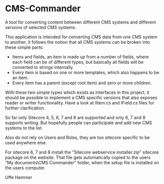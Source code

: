 # CMS-Commander
A tool for converting content between different CMS systems and different versions of selected CMS systems. 

This application is intended for converting CMS data from one CMS system to another, it follows the notion that all CMS systems can be broken into these simple parts:

 - Items and fields, an item is made up from a number of fields, where each field can be of different types, but basically all fields will be converted to strings internally.
 - Every item is based on one or more templates, which also happens to be an item.
 - Every item has a parent (except root item) and zero or more children.

With these two simple types which exists as Interfaces in this project, it should be possible to implement a CMS specific versions that also exposes reader or writer functionality. Have a look at IItem.cs and IField.cs files for further clarification.

So far only Sitecore 4, 5, 6, 7 and 8 are supported and only 6, 7 and 8 supports writing. But hopefully people can participate and add new CMS systems to the list.

Also do not rely on Users and Roles, they are too sitecore specific to be used anywhere else.

For sitecore 6, 7 and 8 install the "Sitecore webservice installer.zip" sitecore package on the website. That file gets automatically copied to the users "My documents\CMS Commander" folder, when the setup file is installed on the users computer.


Uffe Hammer

